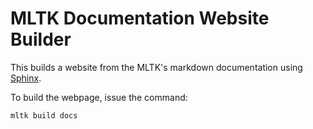 MLTK Documentation Website Builder
====================================

This builds a website from the MLTK's markdown documentation using [Sphinx](https://www.sphinx-doc.org/).

To build the webpage, issue the command:

```shell
mltk build docs
```


